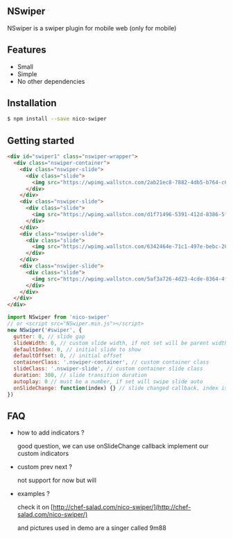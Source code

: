 ## NSwiper

NSwiper is a swiper plugin for mobile web (only for mobile)

## Features

- Small
- Simple
- No other dependencies

## Installation

```bash
$ npm install --save nico-swiper
```

## Getting started

```html
<div id="swiper1" class="nswiper-wrapper">
  <div class="nswiper-container">
    <div class="nswiper-slide">
      <div class="slide">
        <img src="https://wpimg.wallstcn.com/2ab21ec8-7882-4db5-b764-c6735ddc1dd1.png" alt="slide">
      </div>
    </div>
    <div class="nswiper-slide">
      <div class="slide">
        <img src="https://wpimg.wallstcn.com/d1f71496-5391-412d-8386-5fcbaba276f6.jpg" alt="slide">
      </div>
    </div>
    <div class="nswiper-slide">
      <div class="slide">
        <img src="https://wpimg.wallstcn.com/6342464e-71c1-497e-bebc-202910aa992c.jpg" alt="slide">
      </div>
    </div>
    <div class="nswiper-slide">
      <div class="slide">
        <img src="https://wpimg.wallstcn.com/5af3a726-4d23-4cde-8364-4f1809b61f89.jpg" alt="slide">
      </div>
    </div>
  </div>
</div>
```

```javascript
import NSwiper from 'nico-swiper'
// or <script src="NSwiper.min.js"></script>
new NSwiper('#swiper', {
  gutter: 0, // slide gap
  slideWidth: 0, // custom slide width, if not set will be parent width
  defaultIndex: 0, // initial slide to show
  defaultOffset: 0, // initial offset
  containerClass: '.nswiper-container', // custom container class
  slideClass: '.nswiper-slide', // custom container slide class
  duration: 300, // slide transition duration
  autoplay: 0 // must be a number, if set will swipe slide auto
  onSlideChange: function(index) {} // slide changed callback, index is the current slide index
})
```

## FAQ

- how to add indicators ?

  good question, we can use onSlideChange callback implement our custom indicators

- custom prev next ?

  not support for now but will

- examples ?

  check it on [http://chef-salad.com/nico-swiper/](http://chef-salad.com/nico-swiper/)

  and pictures used in demo are a singer called 9m88
